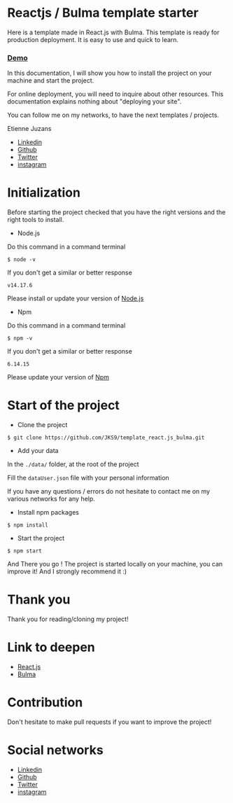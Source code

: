 # **Reactjs / Bulma template starter**

Here is a template made in React.js with Bulma. This template is ready for production deployment. It is easy to use and quick to learn.

### [Demo](https://www.etiennejuz.com)

In this documentation, I will show you how to install the project on your machine and start the project.

For online deployment, you will need to inquire about other resources. This documentation explains nothing about "deploying your site".

You can follow me on my networks, to have the next templates / projects.

Etienne Juzans

- [Linkedin](https://www.linkedin.com/in/etienne-juzans/)
- [Github](https://github.com/JKS9)
- [Twitter](https://twitter.com/JKS_0_0)
- [instagram](https://www.instagram.com/etiennejuz/)

# **Initialization**

Before starting the project checked that you have the right versions and the right tools to install.

- Node.js

Do this command in a command terminal

```
$ node -v
```

If you don't get a similar or better response

```
v14.17.6
```

Please install or update your version of [Node.js](https://nodejs.org/en/)

- Npm

Do this command in a command terminal

```
$ npm -v
```

If you don't get a similar or better response

```
6.14.15
```

Please update your version of [Npm](https://nodejs.org/en/)

# **Start of the project**

- Clone the project

```
$ git clone https://github.com/JKS9/template_react.js_bulma.git
```

- Add your data

In the `./data/` folder, at the root of the project

Fill the `dataUser.json` file with your personal information

If you have any questions / errors do not hesitate to contact me on my various networks for any help.

- Install npm packages

```
$ npm install
```

- Start the project

```
$ npm start
```

And There you go ! The project is started locally on your machine, you can improve it! And I strongly recommend it :)

# **Thank you**

Thank you for reading/cloning my project!

# **Link to deepen**

- [React.js](https://fr.reactjs.org/)
- [Bulma](https://bulma.io/documentation/)

# **Contribution**

Don't hesitate to make pull requests if you want to improve the project!

# **Social networks**

- [Linkedin](https://www.linkedin.com/in/etienne-juzans/)
- [Github](https://github.com/JKS9)
- [Twitter](https://twitter.com/JKS_0_0)
- [instagram](https://www.instagram.com/etiennejuz/)
